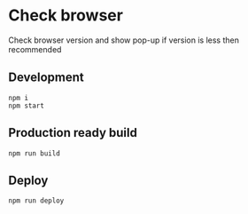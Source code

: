 # Check browser
Check browser version and show pop-up if version is less then recommended

## Development
    npm i
    npm start

## Production ready build
    npm run build

## Deploy
    npm run deploy
